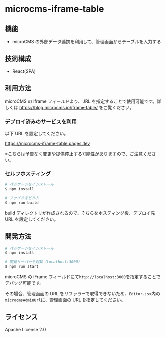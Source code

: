 # microcms-iframe-table

## 機能

- microCMS の外部データ連携を利用して、管理画面からテーブルを入力する

## 技術構成

- React(SPA)

## 利用方法

microCMS の iframe フィールドより、URL を指定することで使用可能です。詳しくは https://blog.microcms.io/iframe-table/ をご覧ください。

### デプロイ済みのサービスを利用

以下 URL を設定してください。

https://microcms-iframe-table.pages.dev

※こちらは予告なく変更や提供停止する可能性がありますので、ご注意ください。

### セルフホスティング

```bash
# パッケージをインストール
$ npm install

# ファイルをビルド
$ npm run build
```

build ディレクトリが作成されるので、そちらをホスティング後、デプロイ先 URL を設定してください。

## 開発方法

```bash
# パッケージをインストール
$ npm install

# 開発サーバーを起動（localhost:3000）
$ npm run start
```

microCMS の iFrame フィールドにて`http://localhost:3000`を指定することでデバッグ可能です。

その場合、管理画面の URL をリファラーで取得できないため、`Editor.jsx`内の`microcmsAdminUrl`に、管理画面の URL を指定してください。

## ライセンス

Apache License 2.0
